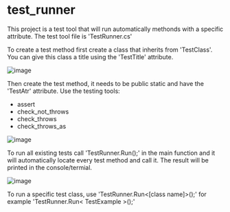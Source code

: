 # test_runner
This project is a test tool that will run automatically methonds with a specific attribute. The test tool file is 'TestRunner.cs'

To create a test method first create a class that inherits from 'TestClass'.
You can give this class a title using the 'TestTitle' attribute.

![image](https://github.com/Daniel-WORK-GH/test_runner/assets/120199463/110e6a98-1d45-4d54-8944-851b2adc3f31)

Then create the test method, it needs to be public static and have the 'TestAtr' attribute.
Use the testing tools: 
 - assert
 - check_not_throws
 - check_throws
 - check_throws_as

![image](https://github.com/Daniel-WORK-GH/test_runner/assets/120199463/c20e1519-6f0c-4a3f-92a1-97aa669fd24f)

To run all existing tests call 'TestRunner.Run();' in the main function and it will automatically locate every test method and call it.
The result will be printed in the console/termial. 

![image](https://github.com/Daniel-WORK-GH/test_runner/assets/120199463/10048a92-7d57-455a-8f57-a37dd80347e6)

To run a specific test class, use 'TestRunner.Run<[class name]>();' for example 'TestRunner.Run< TestExample >();'
